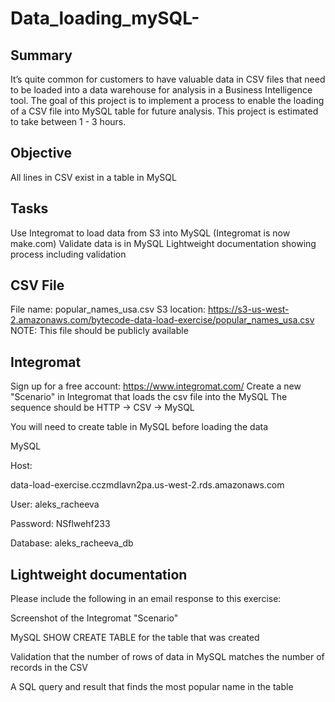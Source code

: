 # Data_loading_mySQL-
## Summary
It’s quite common for customers to have valuable data in CSV files that need to be loaded into a data warehouse for analysis in a Business Intelligence tool. The goal of this project is to implement a process to enable the loading of a CSV file into MySQL table for future analysis. This project is estimated to take between 1 - 3 hours. 

## Objective
All lines in CSV exist in a table in MySQL

## Tasks
Use Integromat to load data from S3 into MySQL (Integromat is now make.com)
Validate data is in MySQL
Lightweight documentation showing process including validation

## CSV File
File name: popular_names_usa.csv
S3 location:
https://s3-us-west-2.amazonaws.com/bytecode-data-load-exercise/popular_names_usa.csv
NOTE: This file should be publicly available

## Integromat
Sign up for a free account: https://www.integromat.com/ 
Create a new "Scenario" in Integromat that loads the csv file into the MySQL
The sequence should be HTTP -> CSV -> MySQL

You will need to create table in MySQL before loading the data


MySQL

Host:

data-load-exercise.cczmdlavn2pa.us-west-2.rds.amazonaws.com 

User: 
aleks_racheeva

Password: 
NSflwehf233

Database: 
aleks_racheeva_db






## Lightweight documentation 

Please include the following in an email response to this exercise:

Screenshot of the Integromat "Scenario" 

MySQL SHOW CREATE TABLE for the table that was created

Validation that the number of rows of data in MySQL matches the number of records in the CSV

A SQL query and result that finds the most popular name in the table
